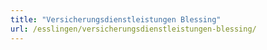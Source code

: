 ```yaml
---
title: "Versicherungsdienstleistungen Blessing"
url: /esslingen/versicherungsdienstleistungen-blessing/
---
```

